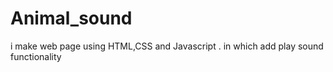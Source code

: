 # Animal_sound
i make web page using HTML,CSS and Javascript . in which add play sound functionality
